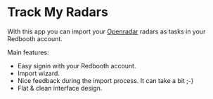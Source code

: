 Track My Radars
=======================

With this app you can import your [Openradar](http://openradar.appspot.com) radars as tasks in your Redbooth account. 

Main features:

-	Easy signin with your Redbooth account. 
-	Import wizard.
-	Nice feedback during the import process. It can take a bit ;-)
-	Flat & clean interface design.
